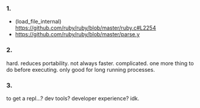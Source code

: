 ### 1.

- (load_file_internal) https://github.com/ruby/ruby/blob/master/ruby.c#L2254
- https://github.com/ruby/ruby/blob/master/parse.y


### 2.

hard. reduces portability. not always faster. complicated. one more thing to do before executing. only good for long running processes.

### 3.

to get a repl...? dev tools? developer experience? idk.
